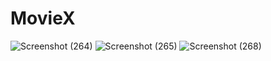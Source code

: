 # MovieX

![Screenshot (264)](https://github.com/Abhishek-Shukla9867/MovieX/assets/121942566/3bd27e6f-71ca-4b6d-bc62-30ed31ed4d4c)
![Screenshot (265)](https://github.com/Abhishek-Shukla9867/MovieX/assets/121942566/c315ae9e-395b-43e2-b738-6d2973976e46)
![Screenshot (268)](https://github.com/Abhishek-Shukla9867/MovieX/assets/121942566/fe4a8d55-a475-48ab-83a0-335d1f236367)

